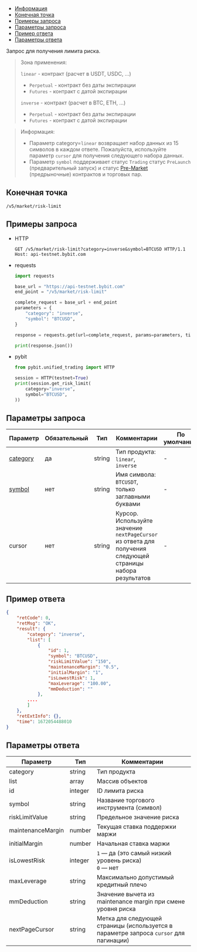 - [Информация](#информация)
- [Конечная точка](#конечная-точка)
- [Примеры запроса](#примеры-запроса)
- [Параметры запроса](#параметры-запроса)
- [Пример ответа](#пример-ответа)
- [Параметры ответа](#параметры-ответа)

<a id="информация"></a>

Запрос для получения лимита риска.

>Зона применения:  
>
>`linear` - контракт (расчет в USDT, USDC, ...)
>
> - `Perpetual` - контракт без даты экспирации
> - `Futures` - контракт с датой экспирации
>
>`inverse` - контракт (расчет в BTC, ETH, ...)
>
> - `Perpetual` - контракт без даты экспирации
> - `Futures` - контракт с датой экспирации
<!-- -->
>Информация:
>
>- Параметр category=`linear` возвращает набор данных из 15 символов в каждом ответе. Пожалуйста, используйте параметр
> `cursor` для получения следующего набора данных.
>- Параметр `symbol` поддерживает статус `Trading` статус `PreLaunch` (предварительный запуск) и статус
> [Pre-Market](https://www.bybit.com/en/help-center/article/Introduction-to-Pre-Market-Perpetual) (предрыночные)
> контрактов и торговых пар.

<a id="конечная-точка"></a>

## Конечная точка

`/v5/market/risk-limit`

<a id="примеры-запроса"></a>

## Примеры запроса

- HTTP

  ```http
  GET /v5/market/risk-limit?category=inverse&symbol=BTCUSD HTTP/1.1
  Host: api-testnet.bybit.com
  ```

- requests

  ```python
  import requests

  base_url = "https://api-testnet.bybit.com"
  end_point = "/v5/market/risk-limit"

  complete_request = base_url + end_point
  parameters = {
      "category": "inverse",
      "symbol": "BTCUSD",
  }
  
  response = requests.get(url=complete_request, params=parameters, timeout=10)

  print(response.json())
  ```

- pybit

  ```python
  from pybit.unified_trading import HTTP

  session = HTTP(testnet=True)
  print(session.get_risk_limit(
      category="inverse",
      symbol="BTCUSD",
  ))
  ```

<a id="параметры-запроса"></a>

## Параметры запроса

|Параметр  	                  |Обязательный	 |Тип   	  |Комментарии                       |По умолчанию|
|-----------------------------|--------------|------------|----------------------------------|------------|
|[category](<../19.Определения значений в запросах и ответах.md#category>)	|да           |string    |Тип продукта: `linear`, `inverse`                       |-           |
|[symbol](<../19.Определения значений в запросах и ответах.md#symbol>)	    |нет          |string    |Имя символа: `BTCUSDT`, только заглавными буквами                         |-           |
|cursor	    |нет      	 |string    |Курсор. Используйте значение `nextPageCursor` из ответа для получения следующей страницы набора результатов   |-           |

<a id="пример-ответа"></a>

## Пример ответа

```json
{
    "retCode": 0,
    "retMsg": "OK",
    "result": {
        "category": "inverse",
        "list": [
            {
                "id": 1,
                "symbol": "BTCUSD",
                "riskLimitValue": "150",
                "maintenanceMargin": "0.5",
                "initialMargin": "1",
                "isLowestRisk": 1,
                "maxLeverage": "100.00",
                "mmDeduction": ""
            },
        ....
        ]
    },
    "retExtInfo": {},
    "time": 1672054488010
}
```

<a id="параметры-ответа"></a>

## Параметры ответа

|Параметр  |Тип       |Комментарии                                             |
|----------|----------|--------------------------------------------------------|
|category  |string       |Тип продукта                                             |
|list  |array       |Массив объектов                                             |
|id  |integer       |ID лимита риска                                             |
|symbol  |string       |Название торгового инструмента (символ)                                             |
|riskLimitValue  |string       |Предельное значение риска                                             |
|maintenanceMargin  |number       |Текущая ставка поддержки маржи                                             |
|initialMargin  |number       |Начальная ставка маржи                                             |
|isLowestRisk  |integer       |`1` — да (это самый низкий уровень риска)<br>`0` — нет                                             |
|maxLeverage  |string       |Максимально допустимый кредитный плечо                                             |
|mmDeduction  |string       |Значение вычета из maintenance margin при смене уровня риска                                             |
|nextPageCursor  |string       |Метка для следующей страницы (используется в параметре запроса `cursor` для пагинации)                                            |

